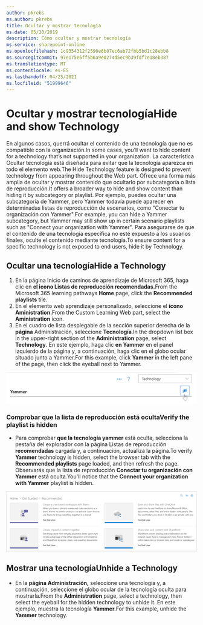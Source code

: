 ```yaml
---
author: pkrebs
ms.author: pkrebs
title: Ocultar y mostrar tecnología
ms.date: 05/20/2019
description: Cómo ocultar y mostrar tecnología
ms.service: sharepoint-online
ms.openlocfilehash: 1c9354312f2590e6b07ec6ab72fbb5bd1c28ebb8
ms.sourcegitcommit: 97e175e5ff5b6a9e0274d5ec9b39fdf7e18eb387
ms.translationtype: MT
ms.contentlocale: es-ES
ms.lasthandoff: 04/25/2021
ms.locfileid: "51999646"
---
```

# <a name="hide-and-show-technology"></a><span data-ttu-id="dddd4-103">Ocultar y mostrar tecnología</span><span class="sxs-lookup"><span data-stu-id="dddd4-103">Hide and show Technology</span></span>

<span data-ttu-id="dddd4-104">En algunos casos, querrá ocultar el contenido de una tecnología que no es compatible con la organización.</span><span class="sxs-lookup"><span data-stu-id="dddd4-104">In some cases, you’ll want to hide content for a technology that’s not supported in your organization.</span></span> <span data-ttu-id="dddd4-105">La característica Ocultar tecnología está diseñada para evitar que la tecnología aparezca en todo el elemento web.</span><span class="sxs-lookup"><span data-stu-id="dddd4-105">The Hide Technology feature is designed to prevent technology from appearing throughout the Web part.</span></span> <span data-ttu-id="dddd4-106">Ofrece una forma más amplia de ocultar y mostrar contenido que ocultarlo por subcategoría o lista de reproducción.</span><span class="sxs-lookup"><span data-stu-id="dddd4-106">It offers a broader way to hide and show content than hiding it by subcategory or playlist.</span></span> <span data-ttu-id="dddd4-107">Por ejemplo, puedes ocultar una subcategoría de Yammer, pero Yammer todavía puede aparecer en determinadas listas de reproducción de escenarios, como "Conectar tu organización con Yammer".</span><span class="sxs-lookup"><span data-stu-id="dddd4-107">For example, you can hide a Yammer subcategory, but Yammer may still show up in certain scenario playlists such as "Connect your organization with Yammer".</span></span> <span data-ttu-id="dddd4-108">Para asegurarse de que el contenido de una tecnología específica no esté expuesto a los usuarios finales, oculte el contenido mediante tecnología.</span><span class="sxs-lookup"><span data-stu-id="dddd4-108">To ensure content for a specific technology is not exposed to end users, hide it by Technology.</span></span> 

## <a name="hide-a-technology"></a><span data-ttu-id="dddd4-109">Ocultar una tecnología</span><span class="sxs-lookup"><span data-stu-id="dddd4-109">Hide a Technology</span></span>

1. <span data-ttu-id="dddd4-110">En la página Inicio de  caminos de aprendizaje de Microsoft 365, haga clic en **el icono Listas de reproducción recomendadas.**</span><span class="sxs-lookup"><span data-stu-id="dddd4-110">From the Microsoft 365 learning pathways **Home** page, click the **Recommended playlists** tile.</span></span>
2. <span data-ttu-id="dddd4-111">En el elemento web aprendizaje personalizado, seleccione el **icono Aministration.**</span><span class="sxs-lookup"><span data-stu-id="dddd4-111">From the Custom Learning Web part, select the **Aministration** icon.</span></span>
3. <span data-ttu-id="dddd4-112">En el cuadro de lista desplegable de la sección superior derecha de la **página** Administración, seleccione **Tecnología**.</span><span class="sxs-lookup"><span data-stu-id="dddd4-112">In the dropdown list box in the upper-right section of the **Administration** page, select **Technology**.</span></span>
<span data-ttu-id="dddd4-113">En este ejemplo, haga clic **en Yammer** en el panel izquierdo de la página y, a continuación, haga clic en el globo ocular situado junto a Yammer.</span><span class="sxs-lookup"><span data-stu-id="dddd4-113">For this example, click **Yammer** in the left pane of the page, then click the eyeball next to Yammer.</span></span>  

![cg-hidetech.png](media/cg-hidetech.png)

### <a name="verify-the-playlist-is-hidden"></a><span data-ttu-id="dddd4-115">Comprobar que la lista de reproducción está oculta</span><span class="sxs-lookup"><span data-stu-id="dddd4-115">Verify the playlist is hidden</span></span>
- <span data-ttu-id="dddd4-116">Para comprobar **que la tecnología yammer** está oculta, selecciona la pestaña del explorador con la página Listas de reproducción **recomendadas** cargada y, a continuación, actualiza la página.</span><span class="sxs-lookup"><span data-stu-id="dddd4-116">To verify **Yammer** technology is hidden, select the browser tab with the **Recommended playlists** page loaded, and then refresh the page.</span></span> <span data-ttu-id="dddd4-117">Observarás que la lista de reproducción **Conectar tu organización con Yammer** está oculta.</span><span class="sxs-lookup"><span data-stu-id="dddd4-117">You'll notice that the **Connect your organization with Yammer** playlist is hidden.</span></span> 

![cg-hidetechrefresh.png](media/cg-hidetechrefresh.png)

## <a name="unhide-a-technology"></a><span data-ttu-id="dddd4-119">Mostrar una tecnología</span><span class="sxs-lookup"><span data-stu-id="dddd4-119">Unhide a Technology</span></span>

- <span data-ttu-id="dddd4-120">En la **página Administración,** seleccione una tecnología y, a continuación, seleccione el globo ocular de la tecnología oculta para mostrarla.</span><span class="sxs-lookup"><span data-stu-id="dddd4-120">From the **Administration** page, select a technology, then select the eyeball for the hidden technology to unhide it.</span></span> <span data-ttu-id="dddd4-121">En este ejemplo, muestra la tecnología **Yammer.**</span><span class="sxs-lookup"><span data-stu-id="dddd4-121">For this example, unhide the **Yammer** technology.</span></span> 